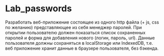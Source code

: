# Lab_passwords
Разработать веб-приложение состоящее из одного http файла (+ js, css по желанию) представляющее из себя менеджер паролей.
При открытии пользователю должен показаться список сохраненных паролей и форма для добавления нового (логин, пароль, url).
Данные пользователя должны сохраняться в localStorage или IndexedDB, т.е. веб приложение хранит данные в браузере пользователя, без бэкенда.
